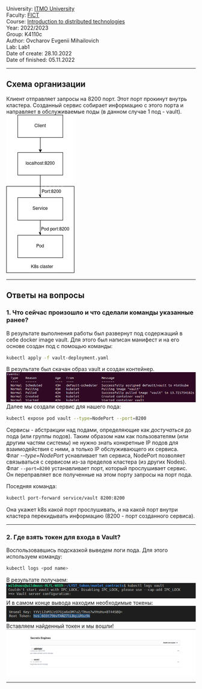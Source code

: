 University: [ITMO University](https://itmo.ru/ru/)    
Faculty: [FICT](https://fict.itmo.ru)    
Course: [Introduction to distributed technologies](https://github.com/itmo-ict-faculty/introduction-to-distributed-technologies)    
Year: 2022/2023    
Group: K4110c    
Author: Ovcharov Evgenii Mihailovich    
Lab: Lab1    
Date of create: 28.10.2022    
Date of finished: 05.11.2022    
___
## Схема организации
Клиент отправляет запросы на 8200 порт. Этот порт прокинут внутрь кластера. Созданный сервис собирает информацию с этого порта и направляет в обслуживаемые поды (в данном случае 1 под - vault).    
![scheme](./images/scheme.png)
___
## Ответы на вопросы
### 1. Что сейчас произошло и что сделали команды указанные ранее?
В результате выполнения работы был развернут под содержащий в себе docker image vault. Для этого был написан манифест и на его основе создан под с помощью команды: 
```bash
kubectl apply -f vault-deployment.yaml
``` 
В результате был скачан образ vault и создан контейнер.    
![apply results](./images/apply_res.png)    
Далее мы создали сервис для нашего пода: 
```bash
kubectl expose pod vault --type=NodePort --port=8200
``` 
Сервисы - абстракции над подами, определяющие как _достучаться_ до пода (или группы подов). Таким образом нам как пользователям (или другим частям системы) не нужно знать конкретные IP подов для взаимодействия с ними, а только IP обслуживающего их сервиса.    
Флаг _--type=NodePort_ уснавливает тип сервиса, NodePort позволяет связываться с сервисом из-за пределов кластера (из других Nodes).    
Флаг ```--port=8200``` устанавливает порт, который прослушивает сервис. Он переправляет все полученные на этом порту запросы на порт пода.    

Поседняя команда: 
```bash
kubectl port-forward service/vault 8200:8200
```
Она укажет k8s какой порт прослушивать, и на какой порт внутри кластера перекидывать информацию (8200 - порт созданного сервиса).
___
### 2. Где взять токен для входа в Vault?
Воспользовавшись подсказкой выведем логи пода. Для этого используем команду:
```bash
kubectl logs <pod name>
```
В результате получаем:    
![log command](./images/log_command.png)    
И в самом конце вывода находим необходимые токены:    
![token in logs](./images/token.png)    
Вставляем найденный токен и мы вошли!    
![inside vault](./images/vault.png)
___
